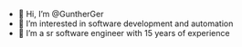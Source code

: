 - 👋 Hi, I’m @GuntherGer
- 👀 I’m interested in software development and automation
- 🌱 I’m a sr software engineer with 15 years of experience

<!---
GuntherGer/GuntherGer is a ✨ special ✨ repository because its `README.md` (this file) appears on your GitHub profile.
You can click the Preview link to take a look at your changes.
--->
